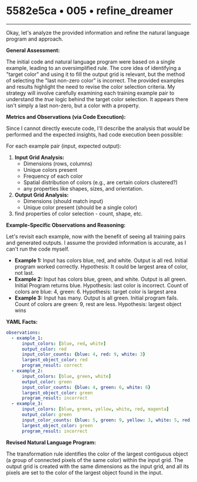 # 5582e5ca • 005 • refine_dreamer

---
Okay, let's analyze the provided information and refine the natural language program and approach.

**General Assessment:**

The initial code and natural language program were based on a single example, leading to an oversimplified rule. The core idea of identifying a "target color" and using it to fill the output grid is relevant, but the method of selecting the "last non-zero color" is incorrect. The provided examples and results highlight the need to revise the color selection criteria. My strategy will involve carefully examining each training example pair to understand the *true* logic behind the target color selection. It appears there isn't simply a last non-zero, but a color with a property.

**Metrics and Observations (via Code Execution):**

Since I cannot directly execute code, I'll describe the analysis that *would* be performed and the expected insights, had code execution been possible:

For each example pair (input, expected output):

1.  **Input Grid Analysis:**
    *   Dimensions (rows, columns)
    *   Unique colors present
    *   Frequency of each color
    *   Spatial distribution of colors (e.g., are certain colors clustered?)
    * any properties like shapes, sizes, and orientation.
2.  **Output Grid Analysis:**
    *   Dimensions (should match input)
    *   Unique color present (should be a single color)
3. find properties of color selection - count, shape, etc.

**Example-Specific Observations and Reasoning:**

Let's revisit each example, now with the benefit of seeing all training pairs and generated outputs. I assume the provided information is accurate, as I can't run the code myself.

*   **Example 1:** Input has colors blue, red, and white. Output is all red. Initial program worked correctly. Hypothesis: It could be largest area of color, not last.
*   **Example 2:** Input has colors blue, green, and white. Output is all green. Initial Program returns blue. Hypothesis: last color is incorrect. Count of colors are blue: 4, green: 6. Hypothesis: target color is largest area
*   **Example 3:** Input has many. Output is all green. Initial program fails. Count of colors are green: 9, rest are less. Hypothesis: largest object wins

**YAML Facts:**

```yaml
observations:
  - example_1:
      input_colors: [blue, red, white]
      output_color: red
      input_color_counts: {blue: 4, red: 9, white: 3}
      largest_object_color: red
      program_result: correct
  - example_2:
      input_colors: [blue, green, white]
      output_color: green
      input_color_counts: {blue: 4, green: 6, white: 6}
      largest_object_color: green
      program_result: incorrect
  - example_3:
      input_colors: [blue, green, yellow, white, red, magenta]
      output_color: green
      input_color_counts: {blue: 5, green: 9, yellow: 3, white: 5, red: 2, magenta: 1}
      largest_object_color: green
      program_result: incorrect
```

**Revised Natural Language Program:**

The transformation rule identifies the color of the largest contiguous object (a group of connected pixels of the same color) within the input grid. The output grid is created with the same dimensions as the input grid, and all its pixels are set to the color of the largest object found in the input.

